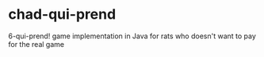 # chad-qui-prend
6-qui-prend! game implementation in Java for rats who doesn't want to pay for the real game
